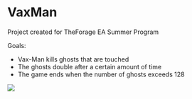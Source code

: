 # VaxMan
Project created for TheForage EA Summer Program 

Goals:
  - Vax-Man kills ghosts that are touched
  - The ghosts double after a certain amount of time
  - The game ends when the number of ghosts exceeds 128

<img src="walkthrough.gif">
